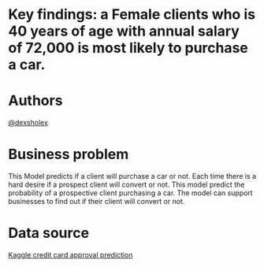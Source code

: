 # Key findings: a Female clients who is 40 years of age with annual salary of 72,000 is most likely to purchase a car.

# Authors
[@dexsholex](www.github.com/dexsholex)

# Business problem
This Model predicts if a client will purchase a car or not. Each time there is a hard desire if a prospect client will convert or not. This model predict the probability of a prospective client purchasing a car. The model can support businesses to find out if their client will convert or not.

# Data source
[Kaggle credit card approval prediction](https://www.kaggle.com/datasets/gabrielsantello/cars-purchase-decision-dataset)
